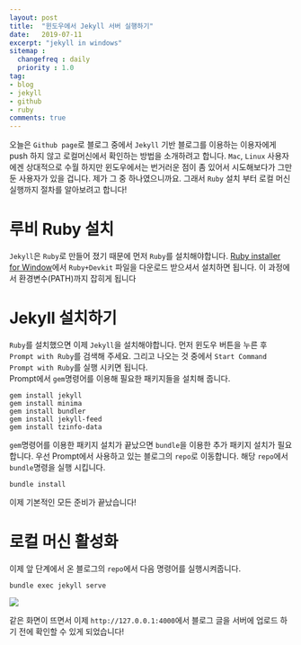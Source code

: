 ```yaml
---
layout: post
title:  "윈도우에서 Jekyll 서버 실행하기"
date:   2019-07-11
excerpt: "jekyll in windows"
sitemap :
  changefreq : daily
  priority : 1.0
tag:
- blog
- jekyll
- github 
- ruby
comments: true
---
```


오늘은 `Github page`로 블로그 중에서 `Jekyll` 기반 블로그를 이용하는 이용자에게 push 하지 않고 로컬머신에서 확인하는 방법을 소개하려고 합니다. `Mac`, `Linux` 사용자에겐 상대적으로 수월 하지만 윈도우에서는 번거러운 점이 좀 있어서 시도해보다가 그만둔 사용자가 있을 겁니다. 제가 그 중 하나였으니까요. 그래서 `Ruby` 설치 부터 로컬 머신 실행까지 절차를 알아보려고 합니다!

# 루비 Ruby 설치
`Jekyll`은 `Ruby`로 만들어 졌기 때문에 먼저 `Ruby`를 설치해야합니다. <a href='https://rubyinstaller.org/downloads/'>Ruby installer for Window</a>에서 `Ruby+Devkit` 파일을 다운로드 받으셔서 설치하면 됩니다. 이 과정에서 환경변수(PATH)까지 잡히게 됩니다

# Jekyll 설치하기
`Ruby`를 설치했으면 이제 `Jekyll`을 설치해야합니다. 먼저 윈도우 버튼을 누른 후 `Prompt with Ruby`를 검색해 주세요. 그리고 나오는 것 중에서 `Start Command Prompt with Ruby`를 실행 시키면 됩니다.  
Prompt에서 `gem`명령어를 이용해 필요한 패키지들을 설치해 줍니다.

<pre><code>gem install jekyll
gem install minima
gem install bundler
gem install jekyll-feed
gem install tzinfo-data
</code></pre>  

`gem`명령어를 이용한 패키지 설치가 끝났으면 `bundle`을 이용한 추가 패키지 설치가 필요합니다. 우선 Prompt에서 사용하고 있는 블로그의 `repo`로 이동합니다. 해당 `repo`에서 `bundle`명령을 실행 시킵니다. 
<pre><code>bundle install</code></pre>
이제 기본적인 모든 준비가 끝났습니다!

# 로컬 머신 활성화
이제 앞 단계에서 온 블로그의 `repo`에서 다음 명령어를 실행시켜줍니다.
<pre><code>bundle exec jekyll serve</code></pre>  

<img src='https://sihan-son.github.io/public/blog/bundle_exec.png'>   

같은 화면이 뜨면서 이제 `http://127.0.0.1:4000`에서 블로그 글을 서버에 업로드 하기 전에 확인할 수 있게 되었습니다! 